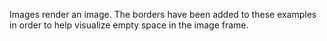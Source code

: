 Images render an image. The borders have been added to these examples in order to help visualize empty space in the image frame.